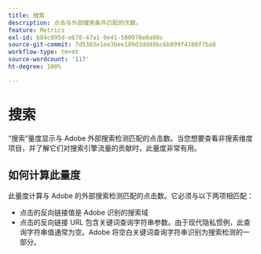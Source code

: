 ```yaml
---
title: 搜索
description: 点击与外部搜索条件匹配的次数。
feature: Metrics
exl-id: b84c895d-e678-47a1-9e41-500970e0a80c
source-git-commit: 7d5383e1ee3bee189d3dd48bc6b899f4108f7ba8
workflow-type: tm+mt
source-wordcount: '117'
ht-degree: 100%

---
```


# 搜索

“搜索”量度显示与 Adobe 外部搜索检测匹配的点击数。当您想要查看非搜索维度项目，并了解它们对搜索引擎流量的贡献时，此量度非常有用。

## 如何计算此量度

此量度计算与 Adobe 的外部搜索检测匹配的点击数。它必须与以下两项相匹配：

* 点击的反向链接值是 Adobe 识别的搜索域
* 点击的反向链接 URL 包含关键词查询字符串参数。由于现代隐私惯例，此查询字符串值通常为空。Adobe 将空白关键词查询字符串识别为搜索检测的一部分。

